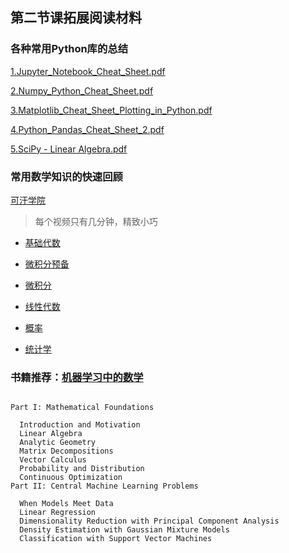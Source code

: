 ## 第二节课拓展阅读材料



### 各种常用Python库的总结
 [1.Jupyter_Notebook_Cheat_Sheet.pdf](lesson02\1.Jupyter_Notebook_Cheat_Sheet.pdf) 

[2.Numpy_Python_Cheat_Sheet.pdf](lesson02\2.Numpy_Python_Cheat_Sheet.pdf) 

 [3.Matplotlib_Cheat_Sheet_Plotting_in_Python.pdf](lesson02\3.Matplotlib_Cheat_Sheet_Plotting_in_Python.pdf) 

[4.Python_Pandas_Cheat_Sheet_2.pdf](lesson02\4.Python_Pandas_Cheat_Sheet_2.pdf) 

[5.SciPy - Linear Algebra.pdf](lesson02\5.SciPy-Linear_Algebra.pdf) 



### 常用数学知识的快速回顾

[可汗学院](<https://open.163.com/khan/#math>)

> 每个视频只有几分钟，精致小巧

- [基础代数](<http://open.163.com/special/Khan/algebra.html>)
- [微积分预备](<http://open.163.com/special/Khan/precalculus.html>)
- [微积分](<http://open.163.com/special/Khan/differentialcalculus.html>)

- [线性代数](<http://open.163.com/special/Khan/linearalgebra.html>)
- [概率](<http://open.163.com/special/Khan/probability.html>)
- [统计学](<http://open.163.com/special/Khan/khstatistics.html>)

### 书籍推荐：[机器学习中的数学](https://mml-book.github.io/)

```

Part I: Mathematical Foundations

  Introduction and Motivation
  Linear Algebra
  Analytic Geometry
  Matrix Decompositions
  Vector Calculus
  Probability and Distribution
  Continuous Optimization
Part II: Central Machine Learning Problems

  When Models Meet Data
  Linear Regression
  Dimensionality Reduction with Principal Component Analysis
  Density Estimation with Gaussian Mixture Models
  Classification with Support Vector Machines
```

